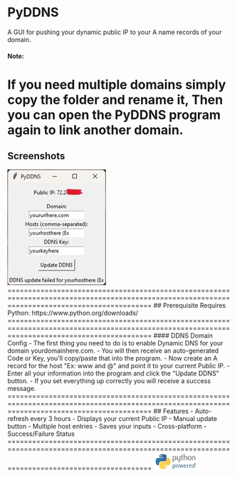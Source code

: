 # PyDDNS
A GUI for pushing your dynamic public IP to your A name records of your domain.

#### Note: 
If you need multiple domains simply copy the folder and rename it, Then you can open the PyDDNS program again to link another domain.
===============================================================================================================================================
## Screenshots
<img src="./screenshot.jpg">
===============================================================================================================================================
## Prerequisite 
Requires Python:
https://www.python.org/downloads/
===============================================================================================================================================
#### DDNS Domain Config
- The first thing you need to do is to enable Dynamic DNS for your domain yourdomainhere.com.
- You will then receive an auto-generated Code or Key, you'll copy/paste that into the program.  
- Now create an A record for the host "Ex: www and @" and point it to your current Public IP.
- Enter all your information into the program and click the "Update DDNS" button.
- If you set everything up correctly you will receive a success message.
===============================================================================================================================================
## Features
- Auto-refresh every 3 hours
- Displays your current Public IP
- Manual update button
- Multiple host entries
- Saves your inputs
- Cross-platform
- Success/Failure Status
===============================================================================================================================================
<img src="./python-powered.png">
